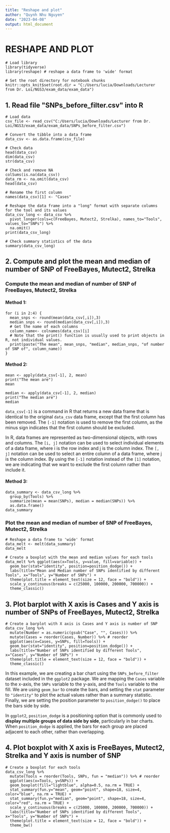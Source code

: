 ```yaml
---
title: "Reshape and plot"
author: "Quynh Nhu Nguyen"
date: "2023-04-08"
output: html_document
---
```


# **RESHAPE AND PLOT**

```{r}
# Load library 
library(tidyverse)
library(reshape) # reshape a data frame to 'wide' format
```

```{r setup, include=FALSE}
# Set the root directory for notebook chunks
knitr::opts_knit$set(root.dir = "C:/Users/lucia/Downloads/Lecturer from Dr. Loi/NGS3/exam_data/exam_data")
```

## 1. Read file "SNPs_before_filter.csv" into R

```{r}
# Load data 
csv_file <- read_csv("C:/Users/lucia/Downloads/Lecturer from Dr. Loi/NGS3/exam_data/exam_data/SNPs_before_filter.csv") 

# Convert the tibble into a data frame
data_csv <- as.data.frame(csv_file)

# Check data
head(data_csv)
dim(data_csv)
str(data_csv)
```

```{r}
# Check and remove NA 
colSums(is.na(data_csv))
data_rm <- na.omit(data_csv)
head(data_csv)
```

```{r}
# Rename the first column
names(data_csv)[1] <- "Cases"
```

```{r}
# Reshape the data frame into a "long" format with separate columns for the tool and its values
data_csv_long <- data_csv %>%
  pivot_longer(cols=c(FreeBayes, Mutect2, Strelka), names_to="Tools", values_to="SNPs") %>%
  na.omit()
print(data_csv_long)

# Check summary statistics of the data
summary(data_csv_long)
```

## 2. Compute and plot the mean and median of number of SNP of FreeBayes, Mutect2, Strelka

### Compute the mean and median of number of SNP of FreeBayes, Mutect2, Strelka

#### Method 1:

```{r}
for (i in 2:4) {
  mean_snps <- round(mean(data_csv[,i]),3)
  median_snps <- round(median(data_csv[,i]),3)
  # Get the name of each columns
  column_name<- colnames(data_csv)[i]
  # Note that the print() function is usually used to print objects in R, not individual values.
  print(paste("The mean", mean_snps, "median", median_snps, "of number of SNP of", column_name))
}
```

#### Method 2:

```{r}
mean <- apply(data_csv[-1], 2, mean)
print("The mean are")
mean

median <- apply(data_csv[-1], 2, median)
print("The median are")
median
```

`data_csv[-1]` is a command in R that returns a new data frame that is identical to the original `data_csv` data frame, except that the first column has been removed. The `[-1]` notation is used to remove the first column, as the minus sign indicates that the first column should be excluded.

In R, data frames are represented as two-dimensional objects, with rows and columns. The `[i, j]` notation can be used to select individual elements of a data frame, where i is the row index and j is the column index. The `[, j]` notation can be used to select an entire column of a data frame, where j is the column index. By using the `[-1]` notation instead of the `[1]` notation, we are indicating that we want to exclude the first column rather than include it.

#### Method 3:

```{r}
data_summary <- data_csv_long %>%
  group_by(Tools) %>%
  summarize(mean = mean(SNPs), median = median(SNPs)) %>%
  as.data.frame()
data_summary
```

### Plot the mean and median of number of SNP of FreeBayes, Mutect2, Strelka

```{r}
# Reshape a data frame to 'wide' format
data_melt <- melt(data_summary)
data_melt
```

```{r}
# Create a boxplot with the mean and median values for each tools
data_melt %>% ggplot(aes(x=Tools, y=value, fill=variable)) +
  geom_bar(stat="identity", position=position_dodge()) +
  labs(title="Mean and Median number of SNPs identified by different Tools", x="Tools", y="Number of SNPs") +
  theme(plot.title = element_text(size = 12, face = "bold")) +
  scale_y_continuous(breaks = c(25000, 100000, 200000, 700000)) +
  theme_classic()
```

## 3. Plot barplot with X axis is Cases and Y axis is number of SNPs of FreeBayes, Mutect2, Strelka

```{r}
# Create a barplot with X axis is Cases and Y axis is number of SNP
data_csv_long %>% 
  mutate(Number = as.numeric(gsub("Case", "", Cases))) %>%
  mutate(Cases = reorder(Cases, Number)) %>% # reorder
  ggplot(aes(x=Cases, y=SNPs, fill=Tools)) +
  geom_bar(stat="identity", position=position_dodge()) +
  labs(title="Number of SNPs identified by different Tools", x="Cases", y="Number of SNPs") +
  theme(plot.title = element_text(size = 12, face = "bold")) +
  theme_classic()
```
In this example, we are creating a bar chart using the `SNPs_before_filter` dataset included in the `ggplot2` package. We are mapping the `Cases` variable to the x-axis, the `SNPs` variable to the y-axis, and the `Tools` variable to the fill. We are using `geom_bar` to create the bars, and setting the `stat` parameter to `"identity"` to plot the actual values rather than a summary statistic. Finally, we are setting the position parameter to `position_dodge()` to place the bars side by side.

In `ggplot2`, `position_dodge` is a positioning option that is commonly used to **display multiple groups of data side by side**, particularly in bar charts. When `position_dodge` is applied, the bars for each group are placed adjacent to each other, rather than overlapping.

## 4. Plot boxplot with X axis is FreeBayes, Mutect2, Strelka and Y axis is number of SNP

```{r}
# Create a boxplot for each tools
data_csv_long %>%
  mutate(Tools = reorder(Tools, SNPs, fun = "median")) %>% # reorder
  ggplot(aes(x=Tools, y=SNPs)) +
  geom_boxplot(fill="lightblue", alpha=0.5, na.rm = TRUE) +
  stat_summary(fun.y="mean", geom="point", shape=18, size=4, color="blue", na.rm = TRUE) +
  stat_summary(fun.y="median", geom="point", shape=18, size=4, color="red", na.rm = TRUE) +
  scale_y_continuous(breaks = c(25000, 100000, 200000, 700000)) +
  labs(title="Number of SNPs identified by different Tools", x="Tools", y="Number of SNPs") +
  theme(plot.title = element_text(size = 12, face = "bold")) +
  theme_bw()
```
